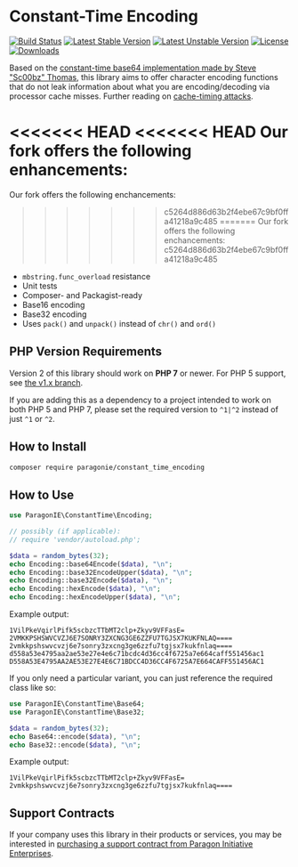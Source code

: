 # Constant-Time Encoding

[![Build Status](https://github.com/paragonie/constant_time_encoding/actions/workflows/ci.yml/badge.svg)](https://github.com/paragonie/constant_time_encoding/actions)
[![Latest Stable Version](https://poser.pugx.org/paragonie/constant_time_encoding/v/stable)](https://packagist.org/packages/paragonie/constant_time_encoding)
[![Latest Unstable Version](https://poser.pugx.org/paragonie/constant_time_encoding/v/unstable)](https://packagist.org/packages/paragonie/constant_time_encoding)
[![License](https://poser.pugx.org/paragonie/constant_time_encoding/license)](https://packagist.org/packages/paragonie/constant_time_encoding)
[![Downloads](https://img.shields.io/packagist/dt/paragonie/constant_time_encoding.svg)](https://packagist.org/packages/paragonie/constant_time_encoding)

Based on the [constant-time base64 implementation made by Steve "Sc00bz" Thomas](https://github.com/Sc00bz/ConstTimeEncoding),
this library aims to offer character encoding functions that do not leak
information about what you are encoding/decoding via processor cache 
misses. Further reading on [cache-timing attacks](http://blog.ircmaxell.com/2014/11/its-all-about-time.html).

<<<<<<< HEAD
<<<<<<< HEAD
Our fork offers the following enhancements:
=======
Our fork offers the following enchancements:
>>>>>>> c5264d886d63b2f4ebe67c9bf0ffa41218a9c485
=======
Our fork offers the following enchancements:
>>>>>>> c5264d886d63b2f4ebe67c9bf0ffa41218a9c485

* `mbstring.func_overload` resistance
* Unit tests
* Composer- and Packagist-ready
* Base16 encoding
* Base32 encoding
* Uses `pack()` and `unpack()` instead of `chr()` and `ord()`

## PHP Version Requirements

Version 2 of this library should work on **PHP 7** or newer. For PHP 5
support, see [the v1.x branch](https://github.com/paragonie/constant_time_encoding/tree/v1.x).

If you are adding this as a dependency to a project intended to work on both PHP 5 and PHP 7, please set the required version to `^1|^2` instead of just `^1` or `^2`.

## How to Install

```sh
composer require paragonie/constant_time_encoding
```

## How to Use

```php
use ParagonIE\ConstantTime\Encoding;

// possibly (if applicable): 
// require 'vendor/autoload.php';

$data = random_bytes(32);
echo Encoding::base64Encode($data), "\n";
echo Encoding::base32EncodeUpper($data), "\n";
echo Encoding::base32Encode($data), "\n";
echo Encoding::hexEncode($data), "\n";
echo Encoding::hexEncodeUpper($data), "\n";
```

Example output:
 
```
1VilPkeVqirlPifk5scbzcTTbMT2clp+Zkyv9VFFasE=
2VMKKPSHSWVCVZJ6E7SONRY3ZXCNG3GE6ZZFU7TGJSX7KUKFNLAQ====
2vmkkpshswvcvzj6e7sonry3zxcng3ge6zzfu7tgjsx7kukfnlaq====
d558a53e4795aa2ae53e27e4e6c71bcdc4d36cc4f6725a7e664caff551456ac1
D558A53E4795AA2AE53E27E4E6C71BDCC4D36CC4F6725A7E664CAFF551456AC1
```

If you only need a particular variant, you can just reference the 
required class like so:

```php
use ParagonIE\ConstantTime\Base64;
use ParagonIE\ConstantTime\Base32;

$data = random_bytes(32);
echo Base64::encode($data), "\n";
echo Base32::encode($data), "\n";
```

Example output:

```
1VilPkeVqirlPifk5scbzcTTbMT2clp+Zkyv9VFFasE=
2vmkkpshswvcvzj6e7sonry3zxcng3ge6zzfu7tgjsx7kukfnlaq====
```

## Support Contracts

If your company uses this library in their products or services, you may be
interested in [purchasing a support contract from Paragon Initiative Enterprises](https://paragonie.com/enterprise).
